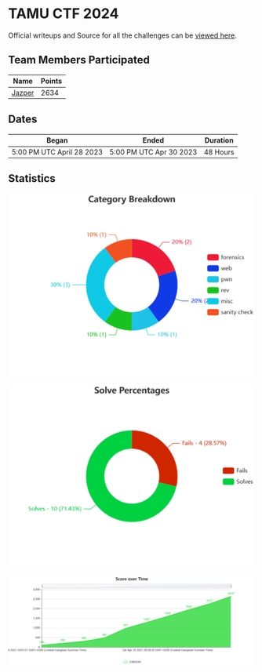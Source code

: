 # TAMU CTF 2024

Official writeups and Source for all the challenges can be [viewed here](https://github.com/tamuctf/tamuctf-2023).

## Team Members Participated

| Name                                            | Points  |
|-------------------------------------------------|---------|
| [Jazper](https://github.com/j4asper)            | 2634    |

## Dates

| Began                      | Ended                   | Duration  |
|----------------------------|-------------------------|-----------|
| 5:00 PM UTC April 28 2023  | 5:00 PM UTC Apr 30 2023 | 48 Hours  |

## Statistics

![Category Breakdown](./.images/Category%20Breakdown.png)

![Solve Percentages](./.images/Solve%20Percentages.png)

![Score over Time](./.images/Score%20over%20Time.png)
